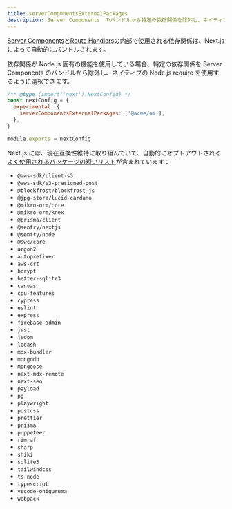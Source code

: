 ```yaml
---
title: serverComponentsExternalPackages
description: Server Components　のバンドルから特定の依存関係を除外し、ネイティブなNode.jsの require を使用してください。
---
```


[Server Components](/docs/app-router/building-your-application/rendering/server-components)と[Route Handlers](/docs/app-router/building-your-application/routing/route-handlers)の内部で使用される依存関係は、Next.js によって自動的にバンドルされます。

依存関係が Node.js 固有の機能を使用している場合、特定の依存関係を Server Components のバンドルから除外し、ネイティブの Node.js require を使用するように選択できます。

```js title="next.config.js"
/** @type {import('next').NextConfig} */
const nextConfig = {
  experimental: {
    serverComponentsExternalPackages: ['@acme/ui'],
  },
}

module.exports = nextConfig
```

Next.js には、現在互換性維持に取り組んでいて、自動的にオプトアウトされる[よく使用されるパッケージの短いリスト](https://github.com/vercel/next.js/blob/canary/packages/next/src/lib/server-external-packages.json)が含まれています：

- `@aws-sdk/client-s3`
- `@aws-sdk/s3-presigned-post`
- `@blockfrost/blockfrost-js`
- `@jpg-store/lucid-cardano`
- `@mikro-orm/core`
- `@mikro-orm/knex`
- `@prisma/client`
- `@sentry/nextjs`
- `@sentry/node`
- `@swc/core`
- `argon2`
- `autoprefixer`
- `aws-crt`
- `bcrypt`
- `better-sqlite3`
- `canvas`
- `cpu-features`
- `cypress`
- `eslint`
- `express`
- `firebase-admin`
- `jest`
- `jsdom`
- `lodash`
- `mdx-bundler`
- `mongodb`
- `mongoose`
- `next-mdx-remote`
- `next-seo`
- `payload`
- `pg`
- `playwright`
- `postcss`
- `prettier`
- `prisma`
- `puppeteer`
- `rimraf`
- `sharp`
- `shiki`
- `sqlite3`
- `tailwindcss`
- `ts-node`
- `typescript`
- `vscode-oniguruma`
- `webpack`
